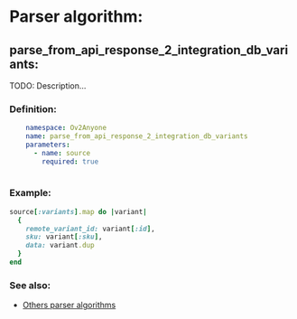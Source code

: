 # Parser algorithm:
 
## parse_from_api_response_2_integration_db_variants:

TODO: Description...
    
### Definition:
```YAML
    namespace: Ov2Anyone
    name: parse_from_api_response_2_integration_db_variants
    parameters:
      - name: source
        required: true
        
```

### Example:
```RUBY
source[:variants].map do |variant|
  {
    remote_variant_id: variant[:id],
    sku: variant[:sku],
    data: variant.dup
  }
end
```

### See also:
* [Others parser algorithms](overview?id=parse_from_api_response_2_integration_db_variants)